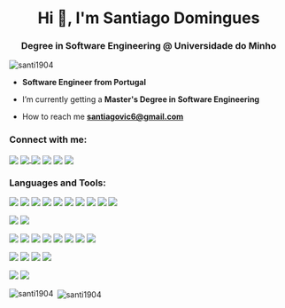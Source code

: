 <h1 align="center">Hi 👋, I'm Santiago Domingues</h1>
<h3 align="center">Degree in Software Engineering @ Universidade do Minho</h3>

<p align="left"> <img src="https://komarev.com/ghpvc/?username=santi1904&label=Profile%20views&color=0e75b6&style=flat" alt="santi1904" /> </p>

</a> </p>

- **Software Engineer from Portugal**
  
- I’m currently getting a **Master's Degree in Software Engineering**

- How to reach me **santiagovic6@gmail.com**

<h3 align="left">Connect with me:</h3>
<p align="left">
<a href="https://twitter.com/saanty_1904" target="blank"><img align="center" src="https://img.shields.io/badge/Twitter-1DA1F2?style=for-the-badge&logo=twitter&logoColor=white"/></a>
<a href="https://linkedin.com/in/santiago-domingues" target="blank"><img align="center" src="https://img.shields.io/badge/LinkedIn-0077B5?style=for-the-badge&logo=linkedin&logoColor=white"/> </a>
<a href="https://fb.com/santiago.domingues.520" target="blank"><img align="center" src="https://img.shields.io/badge/Facebook-1877F2?style=for-the-badge&logo=facebook&logoColor=white" /></a>
<a href="https://instagram.com/saanty.90" target="blank"><img align="center" src="https://img.shields.io/badge/Instagram-E4405F?style=for-the-badge&logo=instagram&logoColor=white" /></a>
<a href="https://discord.gg/santi.1904" target="blank"><img align="center" src="https://img.shields.io/badge/Discord-7289DA?style=for-the-badge&logo=discord&logoColor=white" /></a>
<a href="https://open.spotify.com/user/21i5tre2lli446nzkp5s72qwq" target="blank"><img align="center" src="https://img.shields.io/badge/Spotify-1ED760?&style=for-the-badge&logo=spotify&logoColor=white"/> </a>
</p>

<h3 align="left">Languages and Tools:</h3>
<p align="left"> 
  <img src="https://img.shields.io/badge/React_Native-20232A?style=for-the-badge&logo=react&logoColor=61DAFB"/> 
  <img src="https://img.shields.io/badge/Python-14354C?style=for-the-badge&logo=python&logoColor=white"/> 
  <img src="https://img.shields.io/badge/HTML-239120?style=for-the-badge&logo=html5&logoColor=white"/> 
  <img src="https://img.shields.io/badge/CSS-239120?&style=for-the-badge&logo=css3&logoColor=white"/> 
  <img src="https://img.shields.io/badge/C-00599C?style=for-the-badge&logo=c&logoColor=white"/> 
  <img src="https://img.shields.io/badge/C%2B%2B-00599C?style=for-the-badge&logo=c%2B%2B&logoColor=white"/> 
  <img src="https://img.shields.io/badge/Java-ED8B00?style=for-the-badge&logo=openjdk&logoColor=white"/> 
  <img src="https://img.shields.io/badge/React_Native-20232A?style=for-the-badge&logo=react&logoColor=61DAFB"/> 
  <img src="https://img.shields.io/badge/JavaScript-323330?style=for-the-badge&logo=javascript&logoColor=F7DF1E"/> 
  <img src="https://img.shields.io/badge/Haskell-5e5086?style=for-the-badge&logo=haskell&logoColor=white" />
  <p>
  <img src="https://img.shields.io/badge/MySQL-00000F?style=for-the-badge&logo=mysql&logoColor=white"/> 
  <img src="https://img.shields.io/badge/MariaDB-003545?style=for-the-badge&logo=mariadb&logoColor=white" />
  <p>
  <img src="https://img.shields.io/badge/Google_Cloud-4285F4?style=for-the-badge&logo=google-cloud&logoColor=white"/> 
  <img src="https://img.shields.io/badge/Kibana-005571?style=for-the-badge&logo=Kibana&logoColor=white" />
  <img src="https://img.shields.io/badge/figma-%23F24E1E.svg?style=for-the-badge&logo=figma&logoColor=white" />
  <img src="https://img.shields.io/badge/Anaconda-%2344A833.svg?style=for-the-badge&logo=anaconda&logoColor=white" />
  <img src="https://img.shields.io/badge/docker-%230db7ed.svg?style=for-the-badge&logo=docker&logoColor=white" />
  <img src="https://img.shields.io/badge/Postman-FF6C37?style=for-the-badge&logo=postman&logoColor=white" />
  <img src="https://img.shields.io/badge/-selenium-%43B02A?style=for-the-badge&logo=selenium&logoColor=white" />
  <img src="https://img.shields.io/badge/latex-%23008080.svg?style=for-the-badge&logo=latex&logoColor=white" />
  <p>
  <img src="https://img.shields.io/badge/Flask-000000?style=for-the-badge&logo=flask&logoColor=white"/> 
  <img src="https://img.shields.io/badge/pandas-%23150458.svg?style=for-the-badge&logo=pandas&logoColor=white" />
  <img src="https://img.shields.io/badge/scikit--learn-%23F7931E.svg?style=for-the-badge&logo=scikit-learn&logoColor=white" />
  <img src="https://img.shields.io/badge/numpy-%23013243.svg?style=for-the-badge&logo=numpy&logoColor=white" />
  <p>
  <img src="https://img.shields.io/badge/Linux%20Mint-87CF3E?style=for-the-badge&logo=Linux%20Mint&logoColor=white" />
  <img src="https://img.shields.io/badge/Windows%2011-%230079d5.svg?style=for-the-badge&logo=Windows%2011&logoColor=white" />
</p>

<p><img align="left" src="https://github-readme-stats.vercel.app/api/top-langs?username=santi1904&show_icons=true&theme=dracula&locale=en&layout=compact" alt="santi1904" /></p>

<p>&nbsp;<img align="center" src="https://github-readme-stats.vercel.app/api?username=santi1904&show_icons=true&theme=dracula&locale=en" alt="santi1904" /></p>
